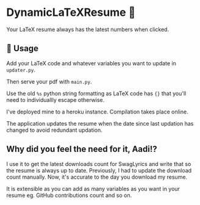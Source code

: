 # DynamicLaTeXResume :crystal_ball:

Your LaTeX resume always has the latest numbers when clicked.

## 📜 Usage

Add your LaTeX code and whatever variables you want to update in `updater.py`.

Then serve your pdf with `main.py`. 

Use the old `%s` python string formatting as LaTeX code has `{}` that you'll need to individuallly escape otherwise.

I've deployed mine to a heroku instance. Compilation takes place online.

The application updates the resume when the date since last updation has changed to avoid redundant updation.

## Why did you feel the need for it, Aadi:interrobang:

I use it to get the latest downloads count for SwagLyrics and write that so the resume is always up to date. Previously, I had to update the download count manually. Now, it's accurate to the day you download my resume.

It is extensible as you can add as many variables as you want in your resume eg. GitHub contributions count and so on.
